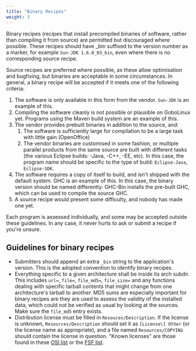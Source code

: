 ```yaml
---
title: "Binary Recipes"
weight: 3
---
```


Binary recipes (recipes that install precompiled binaries of software, rather
than compiling it from source) are permitted but discouraged where possible.
These recipes should have \_bin suffixed to the version number as a marker, for
example `Sun-JDK 1.6.0_03_bin`, even where there is no corresponding source
recipe.

Source recipes are preferred where possible, as these allow optimisation and
bugfixing, but binaries are acceptable in some circumstances. In general, a
binary recipe will be accepted if it meets one of the following criteria:

1.  The software is only available in this form from the vendor. `Sun-JDK` is an
    example of this.
2.  Compiling the software cleanly is not possible or plausible on GoboLinux
    yet. Programs using the Maven build system are an example of this.
3.  The vendor provides prebuilt binaries in addition to the source, and:
    1.  The software is sufficiently large for compilation to be a large task
        with little gain (OpenOffice)
    2.  The vendor binaries are customised in some fashion, or multiple parallel
        products from the same source are built with different tasks (the
        various Eclipse builds: -Java, -C++, -EE, etc). In this case, the
        program name should be specific to the type of build: `Eclipse-Java`,
        `Eclipse-SDK`.
4.  The software requires a copy of itself to build, and isn't shipped with the
    default system. GHC is an example of this. In this case, the binary version
    should be named differently: GHC-Bin installs the pre-built GHC, which can
    be used to compile the source GHC.
5.  A source recipe would present some difficulty, and nobody has made one yet.

Each program is assessed individually, and some may be accepted outside these
guidelines. In any case, it never hurts to ask or submit a recipe if you're
unsure.

## Guidelines for binary recipes

-   Submitters should append an extra `_bin` string to the application's
    version. This is the adopted convention to identify binary recipes.
-   Everything specific to a given architecture shall be inside its arch subdir.
    This includes `url=`, `file=`, `file_md5=`, `file_size=` and any functions
    dealing with specific tarball contents that might change from one
    architecture's tarball to another. MD5 sums are especially important for
    binary recipes are they are used to assess the validity of the installed
    data, which could not be verified as usual by looking at the sources. Make
    sure the `file_md5` entry exists.
-   Distribution license must be filled in `Resouces/Description`. If the
    license is unknown, `Resources/Description` should set it as
    `[License\] Other` (or the license name as appropriate), and a file named
    `Resources/COPYING` should contain the license in question. "Known licenses"
    are those found in these
    [OSI list](http://www.opensource.org/licenses/alphabetical) or the
    [FSF list](http://www.fsf.org/licensing/licenses/).
